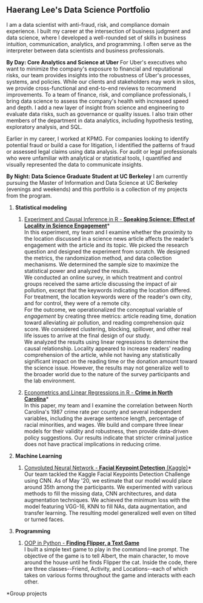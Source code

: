 ## Haerang Lee's Data Science Portfolio

I am a data scientist with anti-fraud, risk, and compliance domain experience. I built my career at the intersection of business judgment and data science, where I developed a well-rounded set of skills in business intuition, communication, analytics, and programming. I often serve as the interpreter between data scientists and business professionals. 

**By Day: Core Analytics and Science at Uber**
For Uber's executives who want to minimize the company's exposure to financial and reputational risks, our team provides insights into the robustness of Uber's processes, systems, and policies. While our clients and stakeholders may work in silos, we provide cross-functional and end-to-end reviews to recommend improvements. To a team of finance, risk, and compliance professionals, I bring data science to assess the company's health with increased speed and depth. I add a new layer of insight from science and engineering to evaluate data risks, such as governance or quality issues. I also train other members of the department in data analytics, including hypothesis testing, exploratory analysis, and SQL.

Earlier in my career, I worked at KPMG. For companies looking to identify potential fraud or build a case for litigation, I identified the patterns of fraud or assessed legal claims using data analysis. For audit or legal professionals who were unfamiliar with analytical or statistical tools, I quantified and visually represented the data to communicate insights. 

**By Night: Data Science Graduate Student at UC Berkeley**
I am currently pursuing the Master of Information and Data Science at UC Berkeley (evenings and weekends) and this portfolio is a collection of my projects from the program.  

1. **Statistical modeling**
   1. [Experiment and Causal Inference in R - **Speaking Science: Effect of Locality in Science Engagement**](https://github.com/haerangl/speaking-science)\*  
   In this experiment, my team and I examine whether the proximity to the location discussed in a science news article affects the reader’s engagement with the article and its topic. We picked the research question and designed the experiment from scratch. We designed the metrics, the randomization method, and data collection mechanisms. We determined the sample size to maximize the statistical power and analyzed the results.    
   We conducted an online survey, in which treatment and control groups received the same article discussing the impact of air pollution, except that the keywords indicating the location differed. For treatment, the location keywords were of the reader's own city, and for control, they were of a remote city.  
   For the outcome, we operationalized the conceptual variable of *engagement* by creating three metrics: article reading time, donation toward alleviating air pollution, and reading comprehension quiz score. We considered clustering, blocking, spillover, and other real life issues to arrive at the final design of our study.  
   We analyzed the results using linear regressions to determine the causal relationship. Locality appeared to increase readers' reading comprehension of the article, while not having any statistically significant impact on the reading time or the donation amount toward the science issue. However, the results may not generalize well to the broader world due to the nature of the survey participants and the lab environment.  
     
   1. [Econometrics and Linear Regressions in R - **Crime in North Carolina**](Econometrics%20in%20R%20-%20NC%20Crime)\*  
   In this paper, my team and I examine the correlation between North Carolina's 1987 crime rate per county and several independent variables, including the average sentence length, percentage of racial minorities, and wages. We build and compare three linear models for their validity and robustness, then provide data-driven policy suggestions. Our results indicate that stricter criminal justice does not have practical implications in reducing crime.

1. **Machine Learning**
   1. [Convoluted Neural Network - **Facial Keypoint Detection** (Kaggle)](Convoluted%20Neural%20Network%20-%20Facial%20Keypoint%20Detection%20(Kaggle))\*  
   Our team tackled the Kaggle Facial Keypoints Detection Challenge using CNN. As of May '20, we estimate that our model would place around 35th among the participants. We experimented with various methods to fill the missing data, CNN architectures, and data augmentation techniques. We achieved the minimum loss with the model featuring VGG-16, KNN to fill NAs, data augmentation, and transfer learning. The resulting model generalized well even on tilted or turned faces.  
   
1. **Programming** 
    1. [OOP in Python - **Finding Flipper, a Text Game**](OOP%20in%20Python%20-%20Finding%20Flipper,%20a%20Text%20Game)  
    I built a simple text game to play in the command line prompt. The objective of the game is to tell Albert, the main character, to move around the house until he finds Flipper the cat. Inside the code, there are three classes--Friend, Activity, and Locations--each of which takes on various forms throughout the game and interacts with each other.


\*Group projects
